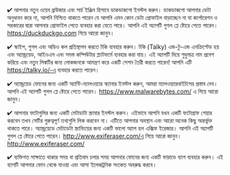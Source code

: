 


✔ আপনার নতুন ওয়েব ব্রাউজার এবং সার্চ ইঞ্জিন হিসাবে ডাকডাকগো ইনস্টল করুন। ডাকডাকগো আপনার ডেটা অনুধাবন করে না, আপনি নিশ্চিত থাকতে পারেন যে আপনি এমন কোন ডেটা প্রোফাইল বাড়াচ্ছেন না যা কর্পোরেশন ও সরকারের দ্বারা আপনার প্রোফাইল পেতে ব্যবহার করা যেতে পারে। আপনি এই অ্যাপটি গুগল প্লে ষ্টোরে পেতে পারেন। https://duckduckgo.com গিয়ে আরো জানুন।

✔ স্কাইপ, গুগল এবং অডিও কল প্রতিস্থাপন করতে টকি ব্যবহার করুন। টকি (Talky) এন্ড-টু-এন্ড এনক্রিপ্টেড হয় এবং অ্যান্ড্রয়েড, আইওএস এবং সমস্ত কম্পিউটার প্ল্যাটফর্মে ব্যবহার করা যায়। এই অ্যাপটি দিয়ে শুধুমাত্র নাম প্রবেশ করিয়ে এবং নতুন লিঙ্কটির জন্য লোকজনকে আমন্ত্রণ করে একটি সেশন তৈরী করতে পারেন! আপনি এটি https://talky.io/-এ ব্যবহার করতে পারেন।

✔ অ্যান্ড্রয়েড ফোনের জন্য একটি অ্যান্টি-ম্যালওয়্যার স্ক্যানার ইনস্টল করুন, আমরা ম্যালওয়্যারবাইটসের প্রস্তাব দেব। আপনি এই অ্যাপটি গুগল প্লে ষ্টোরে পেতে পারেন। https://www.malwarebytes.com/ এ গিয়ে আরো জানুন।

✔ আপনার ফটোগুলির জন্য একটি মেটাডাটা স্ক্রাবার ইনস্টল করুন। এইভাবে আপনি যখন একটি ফটোগ্রাফ শেয়ার করবেন তখন সেটির গুরুত্বপূর্ণ তথ্যগুলি লিক করবেন না। এটিতে আপনার অবস্থান এবং আরো অনেক কিছু অন্তর্ভুক্ত থাকতে পারে। অ্যান্ড্রয়েডে মেটাডেটা স্ক্রাবিংয়ের জন্য একটি ভালো অ্যাপ হল এক্সিফ ইরেজার। আপনি এই অ্যাপটি গুগল প্লে ষ্টোরে পেতে পারেন।  http://www.exiferaser.com/এ গিয়ে আরো জানুন।http://www.exiferaser.com/

✔ ব্যক্তিগত সাক্ষাতে থাকার সময় বা প্রতিবাদ চলার সময় আপনার ফোনের জন্য একটি ফারাডে ব্যাগ ব্যবহার করুন। এই ব্যাগটি আপনার ফোন থেকে যাওয়া এবং আসা ইলেকট্রনিক সংকেত অবরুদ্ধ করবে।